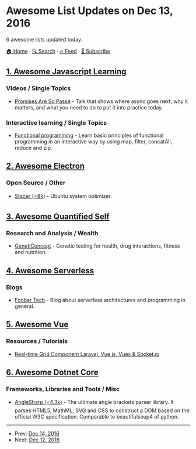 # Awesome List Updates on Dec 13, 2016

6 awesome lists updated today.

[🏠 Home](/README.md) · [🔍 Search](https://test.trackawesomelist.com/search/) · [🔥 Feed](https://test.trackawesomelist.com/feed.xml) · [📮 Subscribe](https://trackawesomelist.us17.list-manage.com/subscribe?u=d2f0117aa829c83a63ec63c2f&id=36a103854c)



## [1. Awesome Javascript Learning](/content/micromata/awesome-javascript-learning/README.md)

### Videos / Single Topics

*   [Promises Are So Passé](https://vimeo.com/181328943) - Talk that shows where async goes next, why it matters, and what you need to do to put it into practice today.

### Interactive learning / Single Topics

*   [Functional programming](http://reactivex.io/learnrx/) - Learn basic principles of functional programming in an interactive way by using map, filter, concatAll, reduce and zip.

## [2. Awesome Electron](/content/sindresorhus/awesome-electron/README.md)

### Open Source / Other

*   [Stacer (⭐8k)](https://github.com/oguzhaninan/Stacer) - Ubuntu system optimizer.

## [3. Awesome Quantified Self](/content/woop/awesome-quantified-self/README.md)

### Research and Analysis / Wealth

*   [GenetiConcept](https://geneticoncept.com) - Genetic testing for health, drug interactions, fitness and nutrition.

## [4. Awesome Serverless](/content/pmuens/awesome-serverless/README.md)

### Blogs

*   [Foobar Tech](https://foobar123.com/@marciavillalba) - Blog about serverless architectures and programming in general.

## [5. Awesome Vue](/content/vuejs/awesome-vue/README.md)

### Resources / Tutorials

*   [Real-time Grid Component Laravel, Vue.js, Vuex & Socket.io](https://www.youtube.com/watch?v=Jxefsv5Zqkw\&t=3s)

## [6. Awesome Dotnet Core](/content/thangchung/awesome-dotnet-core/README.md)

### Frameworks, Libraries and Tools / Misc

*   [AngleSharp (⭐4.3k)](https://github.com/AngleSharp/AngleSharp) - The ultimate angle brackets parser library. It parses HTML5, MathML, SVG and CSS to construct a DOM based on the official W3C specification. Comparable to beautifulsoup4 of python.

---

- Prev: [Dec 14, 2016](/content/2016/12/14/README.md)
- Next: [Dec 12, 2016](/content/2016/12/12/README.md)